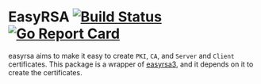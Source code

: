 # EasyRSA [![Build Status](https://travis-ci.org/albertogviana/easyrsa.svg?branch=master)](https://travis-ci.org/albertogviana/easyrsa) [![Go Report Card](https://goreportcard.com/badge/github.com/albertogviana/easyrsa)](https://goreportcard.com/report/github.com/albertogviana/easyrsa)

easyrsa aims to make it easy to create `PKI`, `CA`, and `Server` and `Client` certificates. This package is a wrapper of [easyrsa3](https://github.com/OpenVPN/easy-rsa), and it depends on it to create the certificates.
